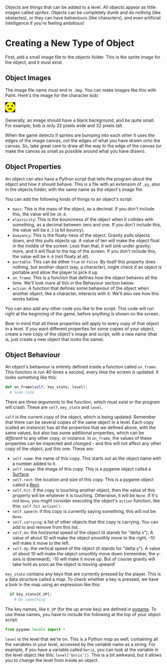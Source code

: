 Objects are things that can be added to a level. All objects appear as little images called _sprites_. Objects can be completely dumb and do nothing (like obstacles), or they can have behaviours (like characters), and even artificial intelligence if you're feeling ambitious!

# Creating a New Type of Object
First, add a small image file to the objects folder. This is the sprite image for the object, and it must exist.

## Object Images
The image file name must end in `.bmp`. You can make images like this with Paint. Here's the image for the character bob:

![bob](bob.bmp)

Generally, an image should have a black background, and be quite small. For example, bob is only 32 pixels wide and 32 pixels tall.

When the game detects if sprites are bumping into each other it uses the edges of the image canvas, not the edges of what you have drawn onto the canvas. So, take great care to draw all the way to the edge of the canvas (or make the canvas as small as possible around what you have drawn).

## Object Properties
An object can also have a Python script that tells the program about the object and how it should behave. This is a file with an extension of `.py`, also in the objects folder, with the same name as the object's image file.

You can add the following kinds of things to an object's script.
* `mass`: This is the mass of the object, as a decimal. If you don't include this, the value will be `10.0`.
* `elasticity`: This is the bounciness of the object when it collides with something, as a decimal between zero and one. If you don't include this, the value will be `0.3` (a bit bouncy).
* `buoyancy`: This is the floaty-ness of the object. Gravity pulls objects down, and this pulls objects up. A value of ten will make the object float in the middle of the screen. Less than that, it will sink under gravity; more, and it will float to the top of the screen. If you don't include this, the value will be `0.0` (not floaty at all).
* `portable`: This can be either `True` or `False`. By itself this property does nothing, but another object (say, a character), might check if an object is portable and allow the player to pick it up.
* `on_frame`: This is a function that defines how the object behaves all the time. We'll look more at this in the Behaviour section below.
* `action`: A function that defines some behaviour of the object when another object, like a character, interacts with it. We'll also see how this works below.

You can also add any other code you like to the script. This code will run right at the beginning of the game, before anything is shown on the screen.

Bear in mind that all these properties will apply to every copy of that object in a level. If you want different properties for some copies of your object, create a new copy of the object's image and script, with a new name (that is, just create a new object that looks the same).

## Object Behaviour
An object's behaviour is entirely defined inside a function called `on_frame`. This function is run 40 times a second, every time the screen is updated. It looks something like this:
```python
def on_frame(self, key_state, level):
  # Some code
```
There are three _arguments_ to the function, which must exist or the program will crash. These are `self`, `key_state` and `level`.

`self` is the current copy of the object, which is being updated. Remember that there can be several copies of the same object in a level. Each copy (called an _instance_) has all the properties that we defined above, with the same values, but also has some additional properties, which can be _different_ to any other copy, or instance. In `on_frame`, the values of these properties can be inspected and _changed_ - and this will not affect any other copy of the object, just this one. These are:
* `self.name`: the name of this copy. This starts out as the object name with a number added to it.
* `self.image`: the image of this copy. This is a pygame object called a [Surface](https://www.pygame.org/docs/ref/surface.html).
* `self.rect`: the location and size of this copy. This is a pygame object called a [Rect](https://www.pygame.org/docs/ref/rect.html).
* `self.hit`: if the copy is touching another object, then the value of this property will be whatever it is touching. Otherwise, it will be `None`. If it's not `None`, you might consider executing the object's `action` function, like this: `self.hit.action()`.
* `self.speech`: if this copy is currently saying something, this will not be `None`.
* `self.carrying`: a list of other objects that this copy is carrying. You can add to and remove from this list.
* `self.dx`: the horizontal speed of the object (it stands for "delta x"). A value of about 10 will make the object smoothly move to the right; -10 will make it move to the left.
* `self.dy`: the vertical speed of the object (it stands for "delta y"). A value of about 10 will make the object smoothly move down (remember, the y-axis is downward); -10 will make it move up. But of course gravity will take hold as soon as the object is moving upward!

`key_state` contains any keys that are currently pressed by the player. This is a data structure called a _map_. To check whether a key is pressed, we have a look in the map using an expression like this:
```python
  if key_state[K_UP]:
    # Do something
```
The key names, like `K_UP` (for the up arrow key) are defined in [pygame](https://www.pygame.org/docs/ref/key.html). To use these names, you have to include the following at the top of your object script:
```python
from pygame.locals import *
```

`level` is the level that we're on. This is a Python _map_ as well, containing all the variables in your level, accessed by the variable name as a string. For example, if you have a variable called `boris`, you can look at the variable in the level object like this: `level['boris'])`. This is a bit awkward, but it allows you to change the level from inside an object.

